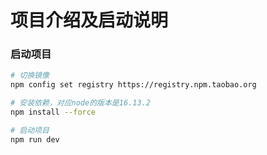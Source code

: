 # 项目介绍及启动说明

<!--
 * @Description: 
 * @Author: Rabbiter
 * @Date: 2023-03-05 20:17:11
-->
### 启动项目
``` bash
# 切换镜像
npm config set registry https://registry.npm.taobao.org

# 安装依赖，对应node的版本是16.13.2
npm install --force

# 启动项目
npm run dev
